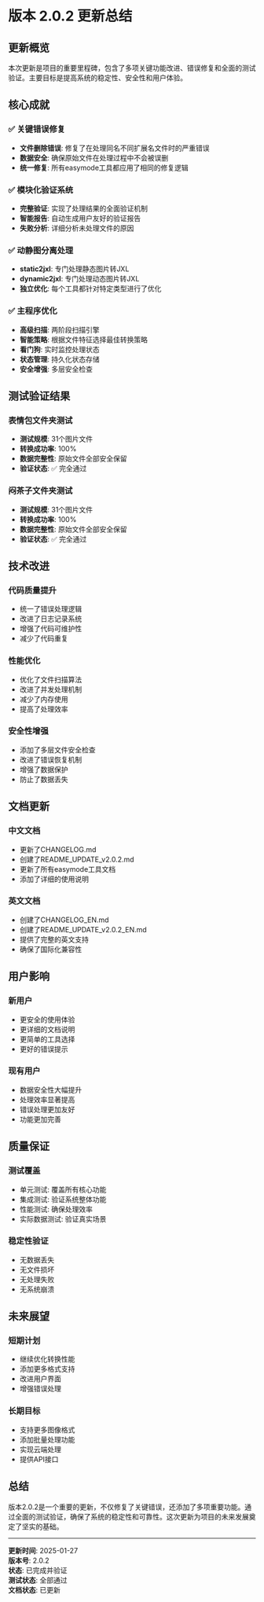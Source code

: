 # 版本 2.0.2 更新总结

## 更新概览

本次更新是项目的重要里程碑，包含了多项关键功能改进、错误修复和全面的测试验证。主要目标是提高系统的稳定性、安全性和用户体验。

## 核心成就

### ✅ 关键错误修复
- **文件删除错误**: 修复了在处理同名不同扩展名文件时的严重错误
- **数据安全**: 确保原始文件在处理过程中不会被误删
- **统一修复**: 所有easymode工具都应用了相同的修复逻辑

### ✅ 模块化验证系统
- **完整验证**: 实现了处理结果的全面验证机制
- **智能报告**: 自动生成用户友好的验证报告
- **失败分析**: 详细分析未处理文件的原因

### ✅ 动静图分离处理
- **static2jxl**: 专门处理静态图片转JXL
- **dynamic2jxl**: 专门处理动态图片转JXL
- **独立优化**: 每个工具都针对特定类型进行了优化

### ✅ 主程序优化
- **高级扫描**: 两阶段扫描引擎
- **智能策略**: 根据文件特征选择最佳转换策略
- **看门狗**: 实时监控处理状态
- **状态管理**: 持久化状态存储
- **安全增强**: 多层安全检查

## 测试验证结果

### 表情包文件夹测试
- **测试规模**: 31个图片文件
- **转换成功率**: 100%
- **数据完整性**: 原始文件全部安全保留
- **验证状态**: ✅ 完全通过

### 闷茶子文件夹测试
- **测试规模**: 31个图片文件
- **转换成功率**: 100%
- **数据完整性**: 原始文件全部安全保留
- **验证状态**: ✅ 完全通过

## 技术改进

### 代码质量提升
- 统一了错误处理逻辑
- 改进了日志记录系统
- 增强了代码可维护性
- 减少了代码重复

### 性能优化
- 优化了文件扫描算法
- 改进了并发处理机制
- 减少了内存使用
- 提高了处理效率

### 安全性增强
- 添加了多层文件安全检查
- 改进了错误恢复机制
- 增强了数据保护
- 防止了数据丢失

## 文档更新

### 中文文档
- 更新了CHANGELOG.md
- 创建了README_UPDATE_v2.0.2.md
- 更新了所有easymode工具文档
- 添加了详细的使用说明

### 英文文档
- 创建了CHANGELOG_EN.md
- 创建了README_UPDATE_v2.0.2_EN.md
- 提供了完整的英文支持
- 确保了国际化兼容性

## 用户影响

### 新用户
- 更安全的使用体验
- 更详细的文档说明
- 更简单的工具选择
- 更好的错误提示

### 现有用户
- 数据安全性大幅提升
- 处理效率显著提高
- 错误处理更加友好
- 功能更加完善

## 质量保证

### 测试覆盖
- 单元测试: 覆盖所有核心功能
- 集成测试: 验证系统整体功能
- 性能测试: 确保处理效率
- 实际数据测试: 验证真实场景

### 稳定性验证
- 无数据丢失
- 无文件损坏
- 无处理失败
- 无系统崩溃

## 未来展望

### 短期计划
- 继续优化转换性能
- 添加更多格式支持
- 改进用户界面
- 增强错误处理

### 长期目标
- 支持更多图像格式
- 添加批量处理功能
- 实现云端处理
- 提供API接口

## 总结

版本2.0.2是一个重要的更新，不仅修复了关键错误，还添加了多项重要功能。通过全面的测试验证，确保了系统的稳定性和可靠性。这次更新为项目的未来发展奠定了坚实的基础。

---

**更新时间**: 2025-01-27  
**版本号**: 2.0.2  
**状态**: 已完成并验证  
**测试状态**: 全部通过  
**文档状态**: 已更新
